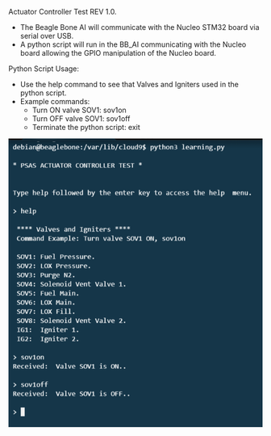 Actuator Controller Test REV 1.0.
- The Beagle Bone AI will communicate with the Nucleo STM32 board via serial over USB. 
- A python script will run in the BB_AI communicating with the Nucleo board allowing the GPIO manipulation of the Nucleo board.

Python Script Usage:
   - Use the help command to see that Valves and Igniters used in the python script.
   - Example commands:
        - Turn ON valve SOV1: sov1on
        - Turn OFF valve SOV1: sov1off
        - Terminate the python script: exit
        
 ![](images/example.PNG)  
